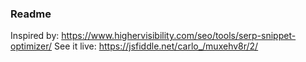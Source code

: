 ### Readme
Inspired by: https://www.highervisibility.com/seo/tools/serp-snippet-optimizer/
See it live: https://jsfiddle.net/carlo_/muxehv8r/2/

